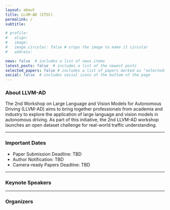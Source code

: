 ```yaml
---
layout: about
title: LLVM-AD (ITSC)
permalink: /
subtitle: 

# profile:
#   align: 
#   image: 
#   image_circular: false # crops the image to make it circular
#   address: 

news: false  # includes a list of news items
latest_posts: false  # includes a list of the newest posts
selected_papers: false # includes a list of papers marked as "selected={true}"
social: false  # includes social icons at the bottom of the page
---
```



<!-- 
Write your biography here. Tell the world about yourself. Link to your favorite [subreddit](http://reddit.com). You can put a picture in, too. The code is already in, just name your picture `prof_pic.jpg` and put it in the `img/` folder.

Put your address / P.O. box / other info right below your picture. You can also disable any of these elements by editing `profile` property of the YAML header of your `_pages/about.md`. Edit `_bibliography/papers.bib` and Jekyll will render your [publications page](/al-folio/publications/) automatically.

Link to your social media connections, too. This theme is set up to use [Font Awesome icons](http://fortawesome.github.io/Font-Awesome/) and [Academicons](https://jpswalsh.github.io/academicons/), like the ones below. Add your Facebook, Twitter, LinkedIn, Google Scholar, or just disable all of them. -->

### About LLVM-AD

<!-- **Note for Submission:** In light of the extension of final decision release for the WACV 2024 main conference, we decided to extend our submission deadline to **October 26th, 2023**. -->
The 2nd Workshop on Large Language and Vision Models for Autonomous Driving (LLVM-AD) aims to bring together professionals from academia and industry to explore the application of large language and vision models in autonomous driving. As part of this initiative, the 2nd LLVM-AD workshop launches an open dataset challenge for real-world traffic understanding.

----------

### Important Dates

- Paper Submission Deadline: TBD
- Author Notification: TBD
- Camera-ready Papers Deadline: TBD

----------

### Keynote Speakers
<!-- <div class="row projects pt-1 pb-1">
      <div class="col-sm-4">
          {% include people.html name="1" affiliation="1" url="" img="" %}
      </div>
      <div class="col-sm-4">
        {% include people.html name="1" affiliation="1" url="" img="" %}
      </div>
      <div class="col-sm-4">
          {% include people.html name="1" affiliation="1" url="" img="" %}
      </div>
  </div> -->

----------

### Organizers

<!-- <div class="row row-cols-2 projects pt-3 pb-3">
  {% include people_horizontal.html name="Yunsheng Ma" affiliation="Purdue University" url="https://ysma.me/" img="https://ysma.me/assets/img/prof_pic_sq.jpg" %}
  {% include people_horizontal.html name="Can Cui" affiliation="Purdue University" url="https://cancui19.github.io/" img="https://purduedigitaltwin.github.io/assets/images/people/can.jpg" %}
  {% include people_horizontal.html name="Xu Cao" affiliation="University of Illinois" url="https://www.irohxucao.com/" img="https://raw.githubusercontent.com/LLVM-AD/llvm-ad.github.io/main/assets/img/Xu_Cao.jpg" %}
  {% include people_horizontal.html name="Wenqian Ye" affiliation="University of Virginia" url="https://wenqian-ye.github.io" img="https://wenqian-ye.github.io/images/selfie.jpeg" %}
  {% include people_horizontal.html name="SungYeon Park" affiliation="Purdue University" url="https://sypark574.wixsite.com/website" img="https://static.wixstatic.com/media/3d56ba_1c599b4dfce1487c998a5b914a92649d~mv2.jpg/v1/fill/w_1030,h_1456,al_c,q_85,usm_0.66_1.00_0.01,enc_auto/3d56ba_1c599b4dfce1487c998a5b914a92649d~mv2.jpg" %}
  {% include people_horizontal.html name="Yi Yang" affiliation="KTH" url="https://www.kth.se/profile/yiya?l=en" img="https://www.kth.se/files/avatar/yiya" %}
  {% include people_horizontal.html name="Amr Abdelraouf" affiliation="Toyota Motor North America" url="https://scholar.google.com/citations?user=kWR3NRUAAAAJ&hl=en" img="https://scholar.googleusercontent.com/citations?view_op=medium_photo&user=kWR3NRUAAAAJ&citpid=5" %}
  {% include people_horizontal.html name="Jong-Chyi Su" affiliation="Google" url="https://jongchyisu.github.io/" img="https://jongchyisu.github.io/jcsu.jpg" %}
  {% include people_horizontal.html name="Zhengzhong Tu" affiliation="Texas A&M University" url="https://vztu.github.io/" img="https://vztu.github.io/images/IMG_0937.JPG" %}
  {% include people_horizontal.html name="Ziran Wang" affiliation="Purdue University" url="https://ziranw.github.io/" img="https://ziranw.github.io/Attachments/Ziran_Headshot.jpg" %}
</div> -->

<!-- {% comment %}
* [Yunsheng Ma](https://ysma.me/), Purdue University.
* [Can Cui](https://cancui19.github.io/), Purdue University.
* [Xu Cao](https://www.irohxucao.com/), University of Illinois.
* [Wenqian Ye](wenqian-ye.github.io), University of Virginia.
* [SungYeon Park](https://sypark574.wixsite.com/website), Purdue University.
* [Yi Yang](https://www.kth.se/profile/yiya?l=en), KTH.
* [Amr Abdelraouf](https://scholar.google.com/citations?user=kWR3NRUAAAAJ&hl=en), Toyota Motor North America.
* [Jong-Chyi Su](https://jongchyisu.github.io/), Google.
* [Zhengzhong Tu](https://vztu.github.io/), Texas A&M University.
* [Ziran Wang](https://ziranw.github.io/), Purdue University.
* 
{% endcomment %} -->
